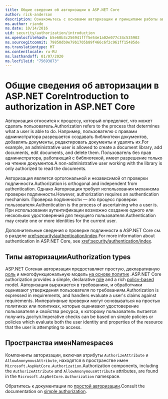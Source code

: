 ```yaml
---
title: Общие сведения об авторизации в ASP.NET Core
author: rick-anderson
description: Ознакомьтесь с основами авторизации и принципами работы авторизации в ASP.NET Core приложениях.
ms.author: riande
ms.date: 10/14/2016
uid: security/authorization/introduction
ms.openlocfilehash: b5e60b3c256941fff5e54e1a02e077c34c535902
ms.sourcegitcommit: 79850db9e79b1705b89f466c6f2c961ff15485de
ms.translationtype: MT
ms.contentlocale: ru-RU
ms.lasthandoff: 01/07/2020
ms.locfileid: "75693873"
---
```

# <a name="introduction-to-authorization-in-aspnet-core"></a><span data-ttu-id="996c2-103">Общие сведения об авторизации в ASP.NET Core</span><span class="sxs-lookup"><span data-stu-id="996c2-103">Introduction to authorization in ASP.NET Core</span></span>

<a name="security-authorization-introduction"></a>

<span data-ttu-id="996c2-104">Авторизация относится к процессу, который определяет, что может сделать пользователь.</span><span class="sxs-lookup"><span data-stu-id="996c2-104">Authorization refers to the process that determines what a user is able to do.</span></span> <span data-ttu-id="996c2-105">Например, пользователю с правами администратора разрешается создавать библиотеки документов, добавлять документы, редактировать документы и удалять их.</span><span class="sxs-lookup"><span data-stu-id="996c2-105">For example, an administrative user is allowed to create a document library, add documents, edit documents, and delete them.</span></span> <span data-ttu-id="996c2-106">Пользователь без прав администратора, работающий с библиотекой, имеет разрешение только на чтение документов.</span><span class="sxs-lookup"><span data-stu-id="996c2-106">A non-administrative user working with the library is only authorized to read the documents.</span></span>

<span data-ttu-id="996c2-107">Авторизация является ортогональной и независимой от проверки подлинности.</span><span class="sxs-lookup"><span data-stu-id="996c2-107">Authorization is orthogonal and independent from authentication.</span></span> <span data-ttu-id="996c2-108">Однако Авторизация требует использования механизма проверки подлинности.</span><span class="sxs-lookup"><span data-stu-id="996c2-108">However, authorization requires an authentication mechanism.</span></span> <span data-ttu-id="996c2-109">Проверка подлинности — это процесс проверки пользователя.</span><span class="sxs-lookup"><span data-stu-id="996c2-109">Authentication is the process of ascertaining who a user is.</span></span> <span data-ttu-id="996c2-110">При использовании аутентификации возможно создание одного или нескольких удостоверений для текущего пользователя.</span><span class="sxs-lookup"><span data-stu-id="996c2-110">Authentication may create one or more identities for the current user.</span></span>

<span data-ttu-id="996c2-111">Дополнительные сведения о проверке подлинности в ASP.NET Core см. в разделе <xref:security/authentication/index>.</span><span class="sxs-lookup"><span data-stu-id="996c2-111">For more information about authentication in ASP.NET Core, see <xref:security/authentication/index>.</span></span>

## <a name="authorization-types"></a><span data-ttu-id="996c2-112">Типы авторизации</span><span class="sxs-lookup"><span data-stu-id="996c2-112">Authorization types</span></span>

<span data-ttu-id="996c2-113">ASP.NET Coreная авторизация предоставляет простую, декларативную [роль](xref:security/authorization/roles) и многофункциональную модель [на основе политик](xref:security/authorization/policies) .</span><span class="sxs-lookup"><span data-stu-id="996c2-113">ASP.NET Core authorization provides a simple, declarative [role](xref:security/authorization/roles) and a rich [policy-based](xref:security/authorization/policies) model.</span></span> <span data-ttu-id="996c2-114">Авторизация выражается в требованиях, и обработчики оценивают утверждения пользователя по требованиям.</span><span class="sxs-lookup"><span data-stu-id="996c2-114">Authorization is expressed in requirements, and handlers evaluate a user's claims against requirements.</span></span> <span data-ttu-id="996c2-115">Императивные проверки могут основываться на простых политиках или политиках, которые оценивают удостоверение пользователя и свойства ресурса, к которому пользователь пытается получить доступ.</span><span class="sxs-lookup"><span data-stu-id="996c2-115">Imperative checks can be based on simple policies or policies which evaluate both the user identity and properties of the resource that the user is attempting to access.</span></span>

## <a name="namespaces"></a><span data-ttu-id="996c2-116">Пространства имен</span><span class="sxs-lookup"><span data-stu-id="996c2-116">Namespaces</span></span>

<span data-ttu-id="996c2-117">Компоненты авторизации, включая атрибуты `AuthorizeAttribute` и `AllowAnonymousAttribute`, находятся в пространстве имен `Microsoft.AspNetCore.Authorization`.</span><span class="sxs-lookup"><span data-stu-id="996c2-117">Authorization components, including the `AuthorizeAttribute` and `AllowAnonymousAttribute` attributes, are found in the `Microsoft.AspNetCore.Authorization` namespace.</span></span>

<span data-ttu-id="996c2-118">Обратитесь к документации по [простой авторизации](xref:security/authorization/simple).</span><span class="sxs-lookup"><span data-stu-id="996c2-118">Consult the documentation on [simple authorization](xref:security/authorization/simple).</span></span>
